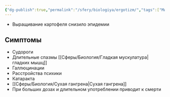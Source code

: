 ```yaml
---
{"dg-publish":true,"permalink":"/sfery/biologiya/ergotizm/","tags":["Микология"]}
---
```


- Выращивание картофеля снизило эпидемии 
## Симптомы
- Судороги
- Длительные спазмы [[Сферы/Биология/Гладкая мускулатура\|гладких мышц]]
- Галлюцинации
- Расстройства психики
- Катаракта
- [[Сферы/Биология/Сухая гангрена\|Сухая гангрена]]
- При больших дозах и длительном употреблении приводит к смерти 